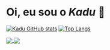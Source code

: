 # **Oi, eu sou o *Kadu*** 🐧

[![Kadu GitHub stats](https://github-readme-stats.vercel.app/api?username=kaduh15&theme=tokyonight&hide=c&count_private=true)](https://github.com/kaduh15)
[![Top Langs](https://github-readme-stats.vercel.app/api/top-langs/?username=kaduh15&layout=compact&theme=tokyonight&hide=c,powershell,shell)](https://github.com/kaduh15)

<a href="https://github.com/anuraghazra/github-readme-stats" text-align='center'>
  <img align="center" src="https://github-readme-stats.vercel.app/api?username=kaduh15&theme=tokyonight&hide=c&count_private=true)" />
</a>
<a href="https://github.com/anuraghazra/convoychat">
  <img align="center" src="https://github-readme-stats.vercel.app/api/top-langs/?username=kaduh15&layout=compact&theme=tokyonight&hide=c,powershell,shell)" />
</a>
